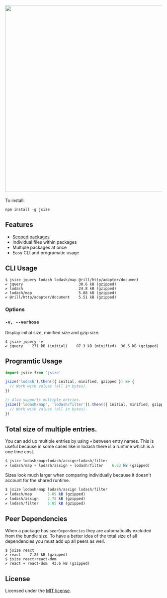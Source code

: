 <h1 align="center">
  <a href="https://github.com/antonmedv/jsize">
    <img src="https://user-images.githubusercontent.com/141232/29957332-1d50d0be-8f17-11e7-91cc-2329a01d5b23.png" width="600">
  </a>
</h1>

To install:
```
npm install -g jsize
```

## Features
* [Scoped packages](https://docs.npmjs.com/misc/scope)
* Individual files within packages
* Multiple packages at once
* Easy CLI and programatic usage

## CLI Usage

```
$ jsize jquery lodash lodash/map @rill/http/adapter/document
✔ jquery                         30.6 kB (gzipped)
✔ lodash                         24.8 kB (gzipped)
✔ lodash/map                     5.88 kB (gzipped)
✔ @rill/http/adapter/document    5.51 kB (gzipped)
```

### Options

### `-v, --verbose`

Display initial size, minified size and gzip size.

```
$ jsize jquery -v
✔ jquery    271 kB (initial)    87.3 kB (minified)  30.6 kB (gzipped)
```

## Programtic Usage

```js
import jsize from 'jsize'

jsize('lodash').then(({ initial, minified, gzipped }) => {
  // Work with values (all in bytes).
})

// Also supports multiple entries.
jsize(['lodash/map', 'lodash/filter']).then(({ initial, minified, gzipped }) => {
  // Work with values (all in bytes).
})
```

## Total size of multiple entries.

You can add up multiple entries by using `+` between entry names.
This is useful because in some cases like in lodash there is a runtime which is a one time cost.

```js
$ jsize lodash/map+lodash/assign+lodash/filter
✔ lodash/map + lodash/assign + lodash/filter    6.63 kB (gzipped)
```

Sizes look much larger when comparing individually because it doesn't account for the shared runtime.

```js
$ jsize lodash/map lodash/assign lodash/filter
✔ lodash/map       5.89 kB (gzipped)
✔ lodash/assign    2.78 kB (gzipped)
✔ lodash/filter    5.85 kB (gzipped)
```

## Peer Dependencies

When a package has `peerDependencies` they are automatically excluded from the bundle size.
To have a better idea of the total size of all dependencies you must add up all peers as well.

```
$ jsize react
✔ react    7.23 kB (gzipped)
$ jsize react+react-dom
✔ react + react-dom  43.6 kB (gzipped)
```

## License

Licensed under the [MIT license](https://github.com/antonmedv/jsize/blob/master/LICENSE).
